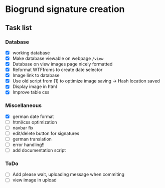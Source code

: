 # Biogrund signature creation

## Task list

### Database

- [x] working database
- [x] Make database viewable on webpage `/view`
- [x] Database on view images page nicely formatted
- [x] Reformat WTFfroms to create date selector
- [x] Image link to database
- [x] Use old script from (1) to optimize image saving -> Hash location saved
- [x] Display image in html
- [x] Improve table css

### Miscellaneous

- [x] german date format
- [ ] html/css optimization
- [ ] navbar fix
- [ ] edit/delete button for signatures
- [ ] german translation
- [ ] error handling!!
- [ ] add documentation script

### ToDo

- [ ] Add please wait, uploading message when commiting
- [ ] view image in upload
